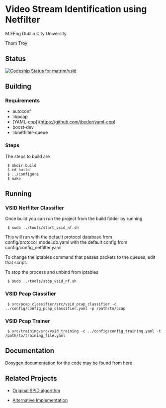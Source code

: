 # Video Stream Identification using Netfilter

M.EEng Dublin City University

Thom Troy

## Status

[ ![Codeship Status for matrim/vsid](https://codeship.com/projects/516b87e0-fa63-0132-7227-1a34b2d0f857/status?branch=master)](https://codeship.com/projects/86931)

## Building

### Requirements

* autoconf
* libpcap
* [YAML-cpp])(https://github.com/jbeder/yaml-cpp)
* boost-dev
* libnetfilter-queue

### Steps

The steps to build are

```
 $ mkdir build
 $ cd build
 $ ../configure
 $ make
```

## Running 

### VSID Netfilter Classifier

Once build you can run the project from the build folder by running
```
 $ sudo ../tools/start_vsid_nf.sh
```

This will run with the default protocol database from config/protocol_model.db.yaml with the default config from config/config_netfilter.yaml

To change the iptables command that passes packets to the queues, edit that script.

To stop the process and unbind from iptables
```
 $ sudo ../tools/stop_vsid_nf.sh
```

### VSID Pcap Classifier

```
 $ src/pcap_classifier/src/vsid_pcap_classifier -c ../config/config_pcap_classifier.yaml -p /path/to/pcap

```
### VSID Pcap Trainer

```
 $ src/training/src/vsid_training -c ../config/config_training.yaml -t /path/to/training_file.yaml
```

## Documentation

Doxygen documentation for the code may be found from [here](http://matrim.bitbucket.org/vsid/)

## Related Projects

* [Original SPID algorithm](http://sourceforge.net/projects/spid/)

* [Alternative Implementation](https://github.com/cit/Spid)